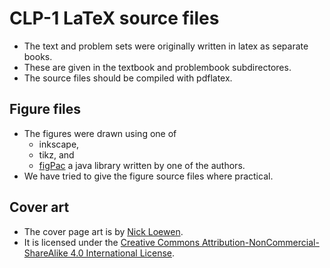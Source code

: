 # CLP-1 LaTeX source files
* The text and problem sets were originally written in latex as separate books.
* These are given in the textbook and problembook subdirectores.
* The source files should be compiled with pdflatex.

## Figure files
* The figures were drawn using one of
    * inkscape,
    * tikz, and
    * [figPac](http://www.math.ubc.ca/~feldman/figPacDoc/figPacIntro.html) a java library written by one of the authors.
* We have tried to give the figure source files where practical.

## Cover art
* The cover page art is by [Nick Loewen](http://nloewen.com/).
* It is licensed under the [Creative Commons Attribution-NonCommercial-ShareAlike 4.0 International License](https://creativecommons.org/licenses/by-nc-sa/4.0/).
